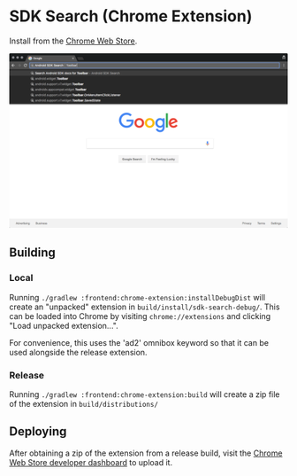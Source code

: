 SDK Search (Chrome Extension)
=============================

Install from the [Chrome Web Store](https://chrome.google.com/webstore/detail/android-sdk-search/elihjfnjglabmkeonphlglkpjppchoco).

![](store/screenshots/1.png)


Building
--------

### Local

Running `./gradlew :frontend:chrome-extension:installDebugDist` will create an "unpacked" extension
in `build/install/sdk-search-debug/`. This can be loaded into Chrome by visiting
`chrome://extensions` and clicking "Load unpacked extension...".

For convenience, this uses the 'ad2' omnibox keyword so that it can be used alongside the release
extension.


### Release

Running `./gradlew :frontend:chrome-extension:build` will create a zip file of the extension
in `build/distributions/`


Deploying
---------

After obtaining a zip of the extension from a release build, visit the
[Chrome Web Store developer dashboard](https://chrome.google.com/webstore/developer/dashboard) to
upload it.
